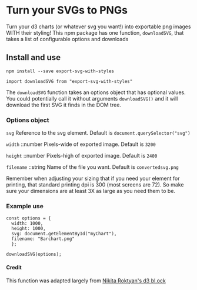 # Turn your SVGs to PNGs

Turn your d3 charts (or whatever svg you want!) into exportable png images WITH their styling! This npm package has one function, `downloadSVG`, that takes a list of configurable options and downloads

## Install and use

`npm install --save export-svg-with-styles`

`import downloadSVG from "export-svg-with-styles"`

The `downloadSVG` function takes an options object that has optional values. You could potentially call it without arguments `downloadSVG()` and it will download the first SVG it finds in the DOM tree.

### Options object

`svg` Reference to the svg element. Default is `document.querySelector("svg")`

`width` ::number Pixels-wide of exported image. Default is `3200`

`height` ::number Pixels-high of exported image. Default is `2400`

`filename` ::string Name of the file you want. Default is `convertedsvg.png`

Remember when adjusting your sizing that if you need your element for printing, that standard printing dpi is 300 (most screens are 72). So make sure your dimensions are at least 3X as large as you need them to be.

### Example use

```
const options = {
  width: 1000,
  height: 1000,
  svg: document.getElementById("myChart"),
  filename: "Barchart.png"
  };

downloadSVG(options);
```

#### Credit

This function was adapted largely from [Nikita Roktyan's d3 bl.ock](http://bl.ocks.org/Rokotyan/0556f8facbaf344507cdc45dc3622177)
